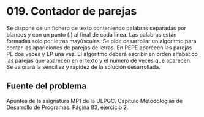 # 019. Contador de parejas

Se dispone de un fichero de texto conteniendo palabras separadas por blancos y con un punto (.) al final de cada línea.
Las palabras están formadas solo por letras mayúsculas. Se pide desarrollar un algoritmo para contar las apariciones de 
parejas de letras. En PEPE aparecen las parejas PE dos veces y EP una vez. El algoritmo deberá escribir en orden 
alfabético las parejas que aparecen en el texto y el número de veces que aparecen. Se valorará la sencillez y rapidez de
la solución desarrollada.

## Fuente del problema
Apuntes de la asignatura MP1 de la ULPGC. Capítulo Metodologías de Desarrollo de Programas. Página 83, ejercicio 2.





